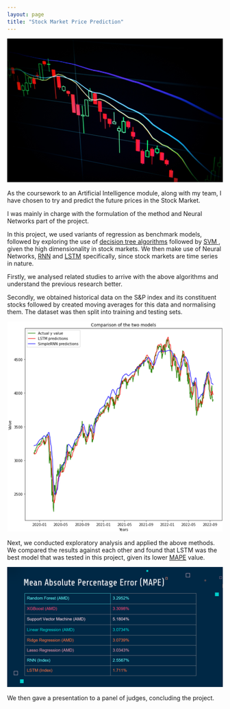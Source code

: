 ```yaml
---
layout: page
title: "Stock Market Price Prediction"
---
```


![Stock Market](/assets/StockMarket-bymaxim-hopman-unsplash.jpg)

As the coursework to an Artificial Intelligence module, along with my team, I have chosen to try and predict the future prices in the Stock Market. 



I was mainly in charge with the formulation of the method and Neural Networks part of the project.

In this project, we used variants of regression as benchmark models, followed by exploring the use of <a href = "https://scikit-learn.org/stable/modules/tree.html">decision tree algorithms</a> followed by <a href = "https://scikit-learn.org/stable/modules/svm.html"> SVM </a>, given the high dimensionality in stock markets. We then make use of Neural Networks, <a href="https://en.wikipedia.org/wiki/Recurrent_neural_network">RNN</a> and <a href = "https://en.wikipedia.org/wiki/Long_short-term_memory">LSTM</a> specifically, since stock markets are time series in nature.

Firstly, we analysed related studies to arrive with the above algorithms and understand the previous research better.

Secondly, we obtained historical data on the S&P index and its constituent stocks followed by created moving averages for this data and normalising them. The dataset was then split into training and testing sets.

![LSTM RNN results](/assets/lstmRnnValid.png)

Next, we conducted exploratory analysis and applied the above methods. We compared the results against each other and found that LSTM was the best model that was tested in this project, given its lower <a href="https://en.wikipedia.org/wiki/Mean_absolute_percentage_error">MAPE</a> value.  

![Project results](/assets/PISPresults.png)

We then gave a presentation to a panel of judges, concluding the project. 


